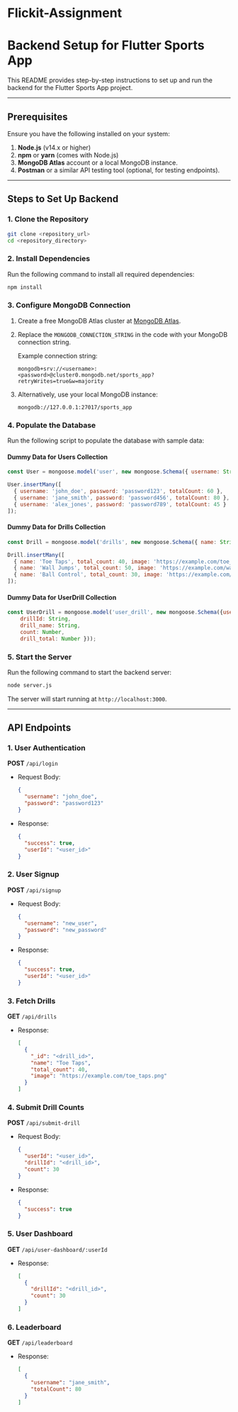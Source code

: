 ﻿# Flickit-Assignment

# Backend Setup for Flutter Sports App

This README provides step-by-step instructions to set up and run the backend for the Flutter Sports App project.

---

## Prerequisites

Ensure you have the following installed on your system:

1. **Node.js** (v14.x or higher)
2. **npm** or **yarn** (comes with Node.js)
3. **MongoDB Atlas** account or a local MongoDB instance.
4. **Postman** or a similar API testing tool (optional, for testing endpoints).

---

## Steps to Set Up Backend

### 1. Clone the Repository

```bash
git clone <repository_url>
cd <repository_directory>
```

### 2. Install Dependencies

Run the following command to install all required dependencies:

```bash
npm install
```

### 3. Configure MongoDB Connection

1. Create a free MongoDB Atlas cluster at [MongoDB Atlas](https://www.mongodb.com/cloud/atlas).
2. Replace the `MONGODB_CONNECTION_STRING` in the code with your MongoDB connection string.

   Example connection string:
   ```text
   mongodb+srv://<username>:<password>@cluster0.mongodb.net/sports_app?retryWrites=true&w=majority
   ```
3. Alternatively, use your local MongoDB instance:
   ```text
   mongodb://127.0.0.1:27017/sports_app
   ```

### 4. Populate the Database

Run the following script to populate the database with sample data:

#### Dummy Data for Users Collection

```javascript
const User = mongoose.model('user', new mongoose.Schema({ username: String, password: String, totalCount: Number }));

User.insertMany([
  { username: 'john_doe', password: 'password123', totalCount: 60 },
  { username: 'jane_smith', password: 'password456', totalCount: 80 },
  { username: 'alex_jones', password: 'password789', totalCount: 45 }
]);
```

#### Dummy Data for Drills Collection

```javascript
const Drill = mongoose.model('drills', new mongoose.Schema({ name: String, total_count: Number, image: String }));

Drill.insertMany([
  { name: 'Toe Taps', total_count: 40, image: 'https://example.com/toe_taps.png' },
  { name: 'Wall Jumps', total_count: 50, image: 'https://example.com/wall_jumps.png' },
  { name: 'Ball Control', total_count: 30, image: 'https://example.com/ball_control.png' }
]);
```

#### Dummy Data for UserDrill Collection

```javascript
const UserDrill = mongoose.model('user_drill', new mongoose.Schema({userId: String,
    drillId: String,
    drill_name: String,
    count: Number,
    drill_total: Number }));

```

### 5. Start the Server

Run the following command to start the backend server:

```bash
node server.js
```

The server will start running at `http://localhost:3000`.

---

## API Endpoints

### 1. **User Authentication**

**POST** `/api/login`
- Request Body:
  ```json
  {
    "username": "john_doe",
    "password": "password123"
  }
  ```
- Response:
  ```json
  {
    "success": true,
    "userId": "<user_id>"
  }
  ```

### 2. **User Signup**

**POST** `/api/signup`
- Request Body:
  ```json
  {
    "username": "new_user",
    "password": "new_password"
  }
  ```
- Response:
  ```json
  {
    "success": true,
    "userId": "<user_id>"
  }
  ```

### 3. **Fetch Drills**

**GET** `/api/drills`
- Response:
  ```json
  [
    {
      "_id": "<drill_id>",
      "name": "Toe Taps",
      "total_count": 40,
      "image": "https://example.com/toe_taps.png"
    }
  ]
  ```

### 4. **Submit Drill Counts**

**POST** `/api/submit-drill`
- Request Body:
  ```json
  {
    "userId": "<user_id>",
    "drillId": "<drill_id>",
    "count": 30
  }
  ```
- Response:
  ```json
  {
    "success": true
  }
  ```

### 5. **User Dashboard**

**GET** `/api/user-dashboard/:userId`
- Response:
  ```json
  [
    {
      "drillId": "<drill_id>",
      "count": 30
    }
  ]
  ```

### 6. **Leaderboard**

**GET** `/api/leaderboard`
- Response:
  ```json
  [
    {
      "username": "jane_smith",
      "totalCount": 80
    }
  ]
  ```
